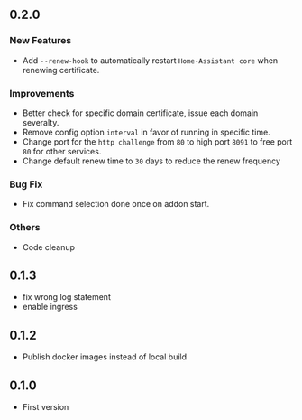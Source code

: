 <!-- https://developers.home-assistant.io/docs/add-ons/presentation#keeping-a-changelog -->
## 0.2.0

### New Features

- Add `--renew-hook` to automatically restart `Home-Assistant core` when renewing certificate.

### Improvements

- Better check for specific domain certificate, issue each domain severalty.
- Remove config option `interval` in favor of running in specific time. 
- Change port for the `http challenge` from `80` to high port `8091` to free port `80` for other services.
- Change default renew time to `30` days to reduce the renew frequency

### Bug Fix

- Fix command selection done once on addon start.

### Others

- Code cleanup

## 0.1.3

- fix wrong log statement
- enable ingress

## 0.1.2

- Publish docker images instead of local build

## 0.1.0

- First version
